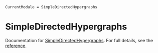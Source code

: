 ```@meta
CurrentModule = SimpleDirectedHypergraphs
```

# SimpleDirectedHypergraphs

Documentation for [SimpleDirectedHypergraphs](https://github.com/CoReACTER/SimpleDirectedHypergraphs.jl). For full details, see the [reference](reference.md).